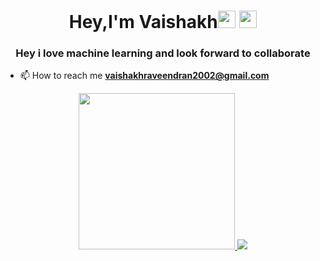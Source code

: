 <h1 align="center">Hey,I'm Vaishakh<img src="https://media.giphy.com/media/hvRJCLFzcasrR4ia7z/giphy.gif" width="28"> <img src="https://emojis.slackmojis.com/emojis/images/1531849430/4246/blob-sunglasses.gif?1531849430" width="28"/></h1>
<h3 align="center">Hey i love machine learning and look forward to collaborate</h3>



- 📫 How to reach me **vaishakhraveendran2002@gmail.com**
<p align="left">
</p>

<p align="center">
  <a href="https://skillicons.dev">
    <img src="https://github.com/mayankchaudhary26/Cool-Readme-ideas/blob/master/data/octocat/baracktocat.jpg?raw=true  width="200" 
     height="250"" />
    <img src="https://skillicons.dev/icons?i=git,c,java,mysql,ps,php,py" />
    
  </a>
</p>

